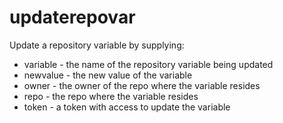 # updaterepovar
Update a repository variable by supplying:
- variable - the name of the repository variable being updated
- newvalue - the new value of the variable
- owner - the owner of the repo where the variable resides
- repo - the repo where the variable resides
- token - a token with access to update the variable
